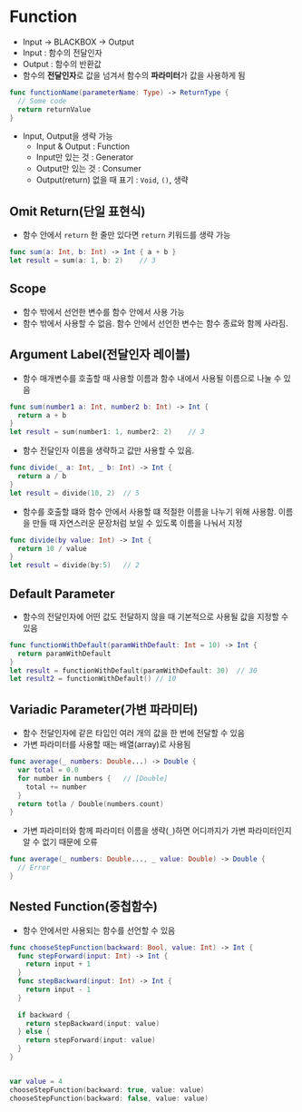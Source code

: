 # Function

- Input -> BLACKBOX -> Output
- Input : 함수의 전달인자
- Output : 함수의 반환값
- 함수의 **전달인자**로 값을 넘겨서 함수의 **파라미터**가 값을 사용하게 됨

```swift
func functionName(parameterName: Type) -> ReturnType {
  // Some code
  return returnValue
}
```

- Input, Output을 생략 가능
  - Input & Output : Function
  - Input만 있는 것 : Generator
  - Output만 있는 것 : Consumer
  - Output(return) 없을 때 표기 : `Void`, `()`, 생략

## Omit Return(단일 표현식)

- 함수 안에서 `return` 한 줄만 있다면 `return` 키워드를 생략 가능

```swift
func sum(a: Int, b: Int) -> Int { a + b }
let result = sum(a: 1, b: 2)	// 3
```

## Scope

- 함수 밖에서 선언한 변수를 함수 안에서 사용 가능
- 함수 밖에서 사용할 수 없음. 함수 안에서 선언한 변수는 함수 종료와 함께 사라짐. 

## Argument Label(전달인자 레이블)

- 함수 매개변수를 호출할 때 사용할 이름과 함수 내에서 사용될 이름으로 나눌 수 있음

```swift
func sum(number1 a: Int, number2 b: Int) -> Int {
  return a + b
}
let result = sum(number1: 1, number2: 2)	// 3
```

- 함수 전달인자 이름을 생략하고 값만 사용할 수 있음. 

```swift
func divide(_ a: Int, _ b: Int) -> Int {
  return a / b
}
let result = divide(10, 2)	// 5

```

- 함수를 호출할 떄와 함수 안에서 사용할 떄 적절한 이름을 나누기 위해 사용함. 이름을 만들 때 자연스러운 문장처럼 보일 수 있도록 이름을 나눠서 지정

```swift
func divide(by value: Int) -> Int {
  return 10 / value
}
let result = divide(by:5)	// 2
```

## Default Parameter

- 함수의 전달인자에 어떤 값도 전달하지 않을 때 기본적으로 사용될 값을 지정할 수 있음

```swift
func functionWithDefault(paramWithDefault: Int = 10) -> Int {
  return paramWithDefault
}
let result = functionWithDefault(paramWithDefault: 30)	// 30
let result2 = functionWithDefault()	// 10
```

## Variadic Parameter(가변 파라미터)

- 함수 전달인자에 같은 타입인 여러 개의 값을 한 번에 전달할 수 있음
- 가변 파라미터를 사용할 때는 배열(array)로 사용됨

```swift
func average(_ numbers: Double...) -> Double {
  var total = 0.0
  for number in numbers {	// [Double]
    total += number
  }
  return totla / Double(numbers.count)
}
```

- 가변 파라미터와 함께 파라미터 이름을 생략(`_`)하면 어디까지가 가변 파라미터인지 알 수 없기 때문에 오류

```swift
func average(_ numbers: Double..., _ value: Double) -> Double {
  // Error
}
```

## Nested Function(중첩함수)

- 함수 안에서만 사용되는 함수를 선언할 수 있음

```swift
func chooseStepFunction(backward: Bool, value: Int) -> Int {
  func stepForward(input: Int) -> Int {
    return input + 1
  }
  func stepBackward(input: Int) -> Int {
    return input - 1
  }
  
  if backward {
    return stepBackward(input: value)
  } else {
    return stepForward(input: value)
  }
}


var value = 4
chooseStepFunction(backward: true, value: value)
chooseStepFunction(backward: false, value: value)
```

